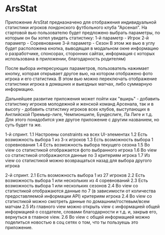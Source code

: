 # ArsStat

Приложение ArsStat предназначено для отображения индивидуальной статистики игроков лондонского футбольного клуба "Арсенал". На стартовой вью пользователю будет предложено выбрать параметры, по которым он бы хотел увидеть статистику:
                        1-й параметр - Игрок
                        2-й параметр - Соревнование
                        3-й параметр - Сезон
В этом же вью в углу будет расположена кнопка, выводящая в модальном окне информацию о разработчике, спонсорах, сторонних сайтах, информация с которых использована в приложении, благодарность родителям)

После выбора интересующих параметров, пользователь нажимает кнопку, которая открывает другое вью, на котором отображено фото игрока и его статистика. В этом вью можно переключать отображение статистики игрока в  домашних и выездных матчах, либо суммарную информацию. 

Дальнейшее развитие приложения может пойти как "вширь" - добавить статистику игроков молодежной и женской команд Арсенала, так и в высоту - добавить статистику игроков всех клубов, выступающих в Английской Премьер-лиге, Чемпионшипе, Бундеслиге, Ла Лиге и т.д. Для этого понадобится уже другое приложение с другим названием, но суть будет та же.

1-й спринт.
1.1 Настроены constraints на всех UI-элементах
1.2 Есть возможность выбора 1 из 3-х игроков
1.3 Есть возможность выбора 1 соревнования
1.4 Есть возможность выбора текущего сезона
1.5 Во view со статистикой отображается фото выбранного игрока
1.6 Во view со статистикой отображаются данные по 3 критериям игрока
1.7 Из view со статистикой можно возвращаться назад для выбора другого игрока

2-й спринт.
2.1 Есть возможность выбора 1 из 27 игроков
2.2 Есть возможность выбора 1 или нескольких из 4 соревнований
2.3 Есть возможность выбора 1 или нескольких сезонов
2.4 Во view со статистикой отображаются данные по 7 (в зависимости от количества предоставляемой информации API) критериям игрока
2.4 Во view со статистикой можно смотреть данные по домашним/гостевым/всем матчам
2.5 Из главного view можно открыть view с информацией общей информацией о создателе, словами благодарности и т.д. и, закрыв его, вернуться в  главное view.
2.6 Во view с общей информацией можно поделиться новостью в соц сетях о том, что ты пользуешь это приложение.
